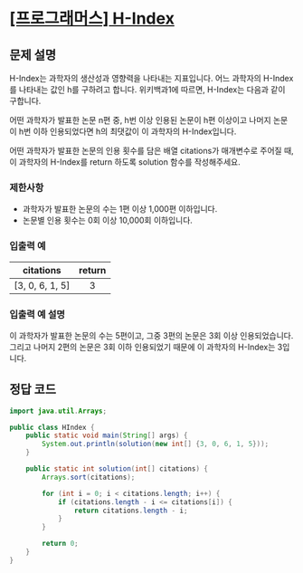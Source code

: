 # [\[프로그래머스\] H-Index](https://programmers.co.kr/learn/courses/30/lessons/42747)

## 문제 설명

H-Index는 과학자의 생산성과 영향력을 나타내는 지표입니다. 어느 과학자의 H-Index를 나타내는 값인 h를 구하려고 합니다. 위키백과1에 따르면, H-Index는 다음과 같이 구합니다.

어떤 과학자가 발표한 논문 n편 중, h번 이상 인용된 논문이 h편 이상이고 나머지 논문이 h번 이하 인용되었다면 h의 최댓값이 이 과학자의 H-Index입니다.

어떤 과학자가 발표한 논문의 인용 횟수를 담은 배열 citations가 매개변수로 주어질 때, 이 과학자의 H-Index를 return 하도록 solution 함수를 작성해주세요.

### 제한사항

- 과학자가 발표한 논문의 수는 1편 이상 1,000편 이하입니다.
- 논문별 인용 횟수는 0회 이상 10,000회 이하입니다.

### 입출력 예

citations | return
:---: | :---:
[3, 0, 6, 1, 5] | 3

### 입출력 예 설명

이 과학자가 발표한 논문의 수는 5편이고, 그중 3편의 논문은 3회 이상 인용되었습니다. 그리고 나머지 2편의 논문은 3회 이하 인용되었기 때문에 이 과학자의 H-Index는 3입니다.

## 정답 코드

```java
import java.util.Arrays;

public class HIndex {
    public static void main(String[] args) {
        System.out.println(solution(new int[] {3, 0, 6, 1, 5}));
    }

    public static int solution(int[] citations) {
        Arrays.sort(citations);

        for (int i = 0; i < citations.length; i++) {
            if (citations.length - i <= citations[i]) {
                return citations.length - i;
            }
        }

        return 0;
    }
}

```
